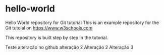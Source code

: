 # hello-world
Hello World repository for Git tutorial
This is an example repository for the Git tutoial on https://www.w3schools.com

This repository is built step by step in the tutorial.

Teste alteração no github alteração 2
Alteração 2
Alteração 3
